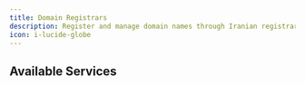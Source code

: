 ```yaml
---
title: Domain Registrars
description: Register and manage domain names through Iranian registrars with local payment options and support.
icon: i-lucide-globe
---
```


## Available Services
